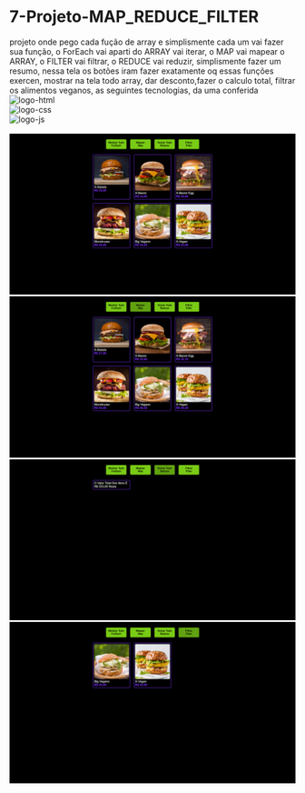 # 7-Projeto-MAP_REDUCE_FILTER

projeto onde pego cada fução de array e simplismente cada um vai fazer sua função,
o ForEach vai aparti do ARRAY vai iterar, o MAP vai mapear o ARRAY, o FILTER vai filtrar, o REDUCE vai reduzir, simplismente fazer um resumo, 
nessa tela os botões iram fazer exatamente oq essas funções exercen, mostrar na tela todo array, dar desconto,fazer o calculo total, filtrar os alimentos veganos,
as seguintes tecnologias, da uma conferida 
<img src="https://img.shields.io/badge/HTML5-E34F26?style=for-the-badge&logo=html5&logoColor=white" alt="logo-html">
<br>
<img src="https://img.shields.io/badge/CSS3-1572B6?style=for-the-badge&logo=css3&logoColor=white" alt="logo-css">
<br>
<img src="https://img.shields.io/badge/JavaScript-323330?style=for-the-badge&logo=javascript&logoColor=F7DF1E" alt="logo-js">
<br>
<br>
<img src="./img/Captura de Tela (26).png">
<br>
<img src="./img/Captura de Tela (27).png">
<br>
<img src="./img/Captura de Tela (28).png">
<br>
<img src="./img/Captura de Tela (29).png">
